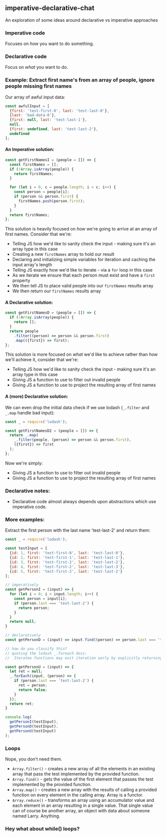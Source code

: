 ## imperative-declarative-chat
An exploration of some ideas around declarative vs imperative approaches

### Imperative code
Focuses on _how_ you want to do something.

### Declarative code
Focus on _what_ you want to do.

### Example: Extract first name's from an array of people, ignore people missing first names
Our array of awful input data:
```javascript
const awfulInput = [
  {first: 'test-first-0', last: 'test-last-0'},
  {last: 'bad-data-0'},
  {first: null, last: 'test-last-1'},
  null,
  {first: undefined, last: 'test-last-2'},
  undefined
];
```
#### An Imperative solution:
```javascript
const getFirstNamesI = (people = []) => {
  const firstNames = [];
  if (!Array.isArray(people)) {
    return firstNames;
  }

  for (let i = 0, c = people.length; i < c; i++) {
    const person = people[i];
    if (person && person.first) {
      firstNames.push(person.first);
    }
  }
  return firstNames;
};
```
This solution is heavily focused on _how_ we're going to arrive at an array of first names. Consider that we're:
- Telling JS how we'd like to sanity check the input - making sure it's an array type in this case
- Creating a new `firstNames` array to hold our result
- Declaring and initializing simple variables for iteration and caching the input array's length
- Telling JS exactly how we'd like to iterate - via a `for` loop in this case
- As we iterate we ensure that each person must exist and have a `first` property
- We then tell JS to place valid people into our `firstNames` results array
- We then return our `firstNames` results array

#### A Declarative solution:
```javascript
const getFirstNamesD = (people = []) => {
  if (!Array.isArray(people)) {
    return [];
  }
  return people
    .filter((person) => person && person.first)
    .map(({first}) => first);
};
```
This solution is more focused on _what_ we'd like to achieve rather than _how_ we'll achieve it, consider that we're:
- Telling JS how we'd like to sanity check the input - making sure it's an array type in this case
- Giving JS a function to use to filter out invalid people
- Giving JS a function to use to project the resulting array of first names 

#### A (more) Declarative solution:
We can even drop the initial data check if we use lodash (`_.filter` and `_.map` handle bad input):
```javascript
const _ = require('lodash');

const getFirstNamesD2 = (people = []) => {
  return _.map(
    _.filter(people, (person) => person && person.first),
    ({first}) => first
  );
};
```
Now we're simply:
- Giving JS a function to use to filter out invalid people
- Giving JS a function to use to project the resulting array of first names 

### Declarative notes:
- Declarative code almost always depends upon abstractions which use imperative code.

### More examples:
Extract the first person with the last name 'test-last-2' and return them: 
```javascript
const _ = require('lodash');

const testInput = [
  {id: 1, first: 'test-first-0', last: 'test-last-0'},
  {id: 2, first: 'test-first-1', last: 'test-last-1'},
  {id: 3, first: 'test-first-2', last: 'test-last-2'},
  {id: 4, first: 'test-first-2', last: 'test-last-3'},
  {id: 5, first: 'test-first-2', last: 'test-last-2'}
];

// imperatively
const getPersonI = (input) => {
  for (let i = 0; i < input.length; i++) {
    const person = input[i];
    if (person.last === 'test-last-2') {
      return person;
    }
  }
  return null;
}

// declaratively
const getPersonD = (input) => input.find((person) => person.last === 'test-last-2');

// how do you classify this?
// quoting the lodash _.foreach docs:
//  Iteratee functions may exit iteration early by explicitly returning false.

const getPersonU = (input) => {
  let ret = null;
  _.forEach(input, (person) => {
    if (person.last === 'test-last-2') {
      ret = person;
      return false;
    }
  });
  return ret;
}

console.log(
  getPersonI(testInput),
  getPersonD(testInput),
  getPersonU(testInput)
);
```
### Loops
Nope, you don't need them.
- `Array.filter()` - creates a new array of all the elements in an existing array that pass the test implemented by the provided function.
- `Array.find()` - gets the value of the first element that passes the test implemented by the provided function.
- `Array.map()` - creates a new array with the results of calling a provided function on every element in the calling array. Array is a functor.
- `Array.reduce()` - transforms an array using an accumulator value and each element in an array resulting in a single value. That single value can of course be another array, an object with data about someone named Larry. Anything.

### Hey what about while() loops?

